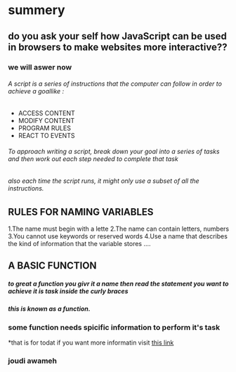 # summery
## do you ask your self  how JavaScript can be used in browsers to make websites more interactive??
### we will aswer now
###### A script is a series of instructions that the computer can follow in order to achieve a goallike : 
- ACCESS CONTENT 
- MODIFY CONTENT
- PROGRAM RULES 
- REACT TO EVENTS 
###### To approach writing a script, break down your goal into a series of tasks and then work out each step needed to complete that task 
###### also each time the script runs, it might only use a subset of all the instructions. 
## RULES FOR NAMING VARIABLES
1.The name must begin with a lette
2.The name can contain letters, numbers
3.You cannot use keywords or reserved words
4.Use a name that describes the kind of information that the variable stores
....
## A BASIC FUNCTION
##### to great a function you givr it a name then read the statement you want to achieve it is task inside the curly braces 
##### this is known as a function.
### some function needs spicific information to perform it's task
*that is for todat if you want more informatin visit [this link](https://slack-files.com/files-pri-safe/TNGRRLUMA-F019FCD3MMG/ducket_javascript.pdf?c=1598422784-75d57ab5df0a7e81)
### joudi awameh
